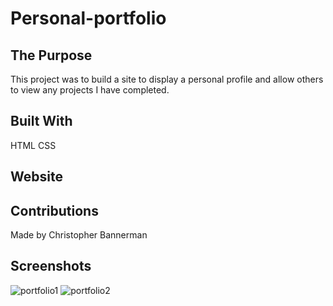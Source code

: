 # Personal-portfolio

## The Purpose 
This project was to build a site to display a personal profile and allow others to view any projects I have completed.

## Built With
HTML
CSS

## Website


## Contributions
Made by Christopher Bannerman

## Screenshots
![portfolio1](https://user-images.githubusercontent.com/99679114/164775712-fdfa4d9b-2f43-4a53-90b8-c1580c3de6e3.JPG)
![portfolio2](https://user-images.githubusercontent.com/99679114/164775726-adb6d2de-06b7-4736-860c-816290fa4567.JPG)
